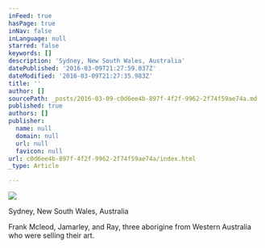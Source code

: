 ```yaml
---
inFeed: true
hasPage: true
inNav: false
inLanguage: null
starred: false
keywords: []
description: 'Sydney, New South Wales, Australia'
datePublished: '2016-03-09T21:27:59.037Z'
dateModified: '2016-03-09T21:27:35.983Z'
title: ''
author: []
sourcePath: _posts/2016-03-09-c0d6ee4b-897f-4f2f-9962-2f74f59ae74a.md
published: true
authors: []
publisher:
  name: null
  domain: null
  url: null
  favicon: null
url: c0d6ee4b-897f-4f2f-9962-2f74f59ae74a/index.html
_type: Article

---
```

![](https://the-grid-user-content.s3-us-west-2.amazonaws.com/c8f4e567-dda7-46c8-8140-cf686f5cb08e.jpg)

Sydney, New South Wales, Australia

Frank Mcleod, Jamarley, and Ray, three aborigine from Western Australia who were selling their art.
